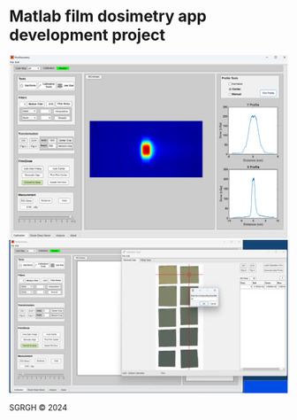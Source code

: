 # Matlab film dosimetry app development project

<p align="center">
  <title>  Film Conversion Window </title>
  <img src="https://github.com/sghmire/FilmDosimetry/blob/main/MAIN.png" width="800" title="Main Window">
  <img src="https://github.com/sghmire/FilmDosimetry/blob/main/MAIN_1.png" width="800" title="Calibration Tools">
</p>


SGRGH 
© 2024 
